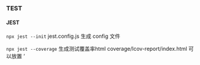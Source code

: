 ### TEST

#### JEST

`npx jest --init`  jest.config.js 生成 config 文件

`npx jest --coverage` 生成测试覆盖率html   coverage/Icov-report/index.html  可以放置 ‘<script>’ 标签里

